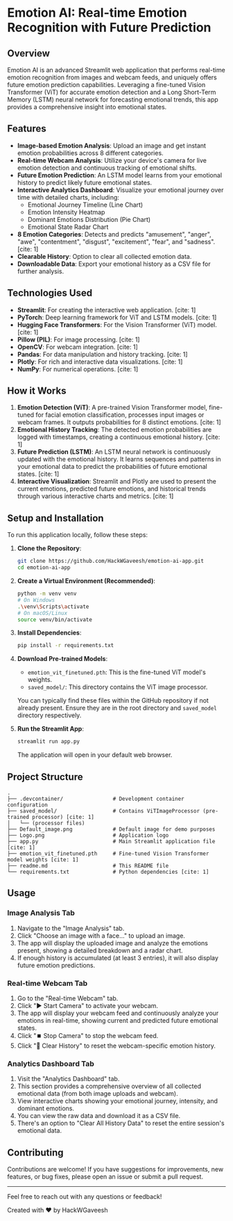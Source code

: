 # Emotion AI: Real-time Emotion Recognition with Future Prediction

[](https://www.google.com/search?q=https://emotionai-hackwgaveesh.streamlit.app/)

## Overview

Emotion AI is an advanced Streamlit web application that performs real-time emotion recognition from images and webcam feeds, and uniquely offers future emotion prediction capabilities. Leveraging a fine-tuned Vision Transformer (ViT) for accurate emotion detection and a Long Short-Term Memory (LSTM) neural network for forecasting emotional trends, this app provides a comprehensive insight into emotional states.

## Features

  * **Image-based Emotion Analysis**: Upload an image and get instant emotion probabilities across 8 different categories.
  * **Real-time Webcam Analysis**: Utilize your device's camera for live emotion detection and continuous tracking of emotional shifts.
  * **Future Emotion Prediction**: An LSTM model learns from your emotional history to predict likely future emotional states.
  * **Interactive Analytics Dashboard**: Visualize your emotional journey over time with detailed charts, including:
      * Emotional Journey Timeline (Line Chart)
      * Emotion Intensity Heatmap
      * Dominant Emotions Distribution (Pie Chart)
      * Emotional State Radar Chart
  * **8 Emotion Categories**: Detects and predicts "amusement", "anger", "awe", "contentment", "disgust", "excitement", "fear", and "sadness". [cite: 1]
  * **Clearable History**: Option to clear all collected emotion data.
  * **Downloadable Data**: Export your emotional history as a CSV file for further analysis.

## Technologies Used

  * **Streamlit**: For creating the interactive web application. [cite: 1]
  * **PyTorch**: Deep learning framework for ViT and LSTM models. [cite: 1]
  * **Hugging Face Transformers**: For the Vision Transformer (ViT) model. [cite: 1]
  * **Pillow (PIL)**: For image processing. [cite: 1]
  * **OpenCV**: For webcam integration. [cite: 1]
  * **Pandas**: For data manipulation and history tracking. [cite: 1]
  * **Plotly**: For rich and interactive data visualizations. [cite: 1]
  * **NumPy**: For numerical operations. [cite: 1]

## How it Works

1.  **Emotion Detection (ViT)**: A pre-trained Vision Transformer model, fine-tuned for facial emotion classification, processes input images or webcam frames. It outputs probabilities for 8 distinct emotions. [cite: 1]
2.  **Emotional History Tracking**: The detected emotion probabilities are logged with timestamps, creating a continuous emotional history. [cite: 1]
3.  **Future Prediction (LSTM)**: An LSTM neural network is continuously updated with the emotional history. It learns sequences and patterns in your emotional data to predict the probabilities of future emotional states. [cite: 1]
4.  **Interactive Visualization**: Streamlit and Plotly are used to present the current emotions, predicted future emotions, and historical trends through various interactive charts and metrics. [cite: 1]

## Setup and Installation

To run this application locally, follow these steps:

1.  **Clone the Repository**:

    ```bash
    git clone https://github.com/HackWGaveesh/emotion-ai-app.git
    cd emotion-ai-app
    ```

2.  **Create a Virtual Environment (Recommended)**:

    ```bash
    python -m venv venv
    # On Windows
    .\venv\Scripts\activate
    # On macOS/Linux
    source venv/bin/activate
    ```

3.  **Install Dependencies**:

    ```bash
    pip install -r requirements.txt
    ```

4.  **Download Pre-trained Models**:

      * `emotion_vit_finetuned.pth`: This is the fine-tuned ViT model's weights.
      * `saved_model/`: This directory contains the ViT image processor.

    You can typically find these files within the GitHub repository if not already present. Ensure they are in the root directory and `saved_model` directory respectively.

5.  **Run the Streamlit App**:

    ```bash
    streamlit run app.py
    ```

    The application will open in your default web browser.

## Project Structure

```
.
├── .devcontainer/                # Development container configuration
├── saved_model/                  # Contains ViTImageProcessor (pre-trained processor) [cite: 1]
│   └── (processor files)
├── Default_image.png             # Default image for demo purposes
├── Logo.png                      # Application logo
├── app.py                        # Main Streamlit application file [cite: 1]
├── emotion_vit_finetuned.pth     # Fine-tuned Vision Transformer model weights [cite: 1]
├── readme.md                     # This README file
└── requirements.txt              # Python dependencies [cite: 1]
```

## Usage

### Image Analysis Tab

1.  Navigate to the "Image Analysis" tab.
2.  Click "Choose an image with a face..." to upload an image.
3.  The app will display the uploaded image and analyze the emotions present, showing a detailed breakdown and a radar chart.
4.  If enough history is accumulated (at least 3 entries), it will also display future emotion predictions.

### Real-time Webcam Tab

1.  Go to the "Real-time Webcam" tab.
2.  Click "▶️ Start Camera" to activate your webcam.
3.  The app will display your webcam feed and continuously analyze your emotions in real-time, showing current and predicted future emotional states.
4.  Click "⏹️ Stop Camera" to stop the webcam feed.
5.  Click "🧹 Clear History" to reset the webcam-specific emotion history.

### Analytics Dashboard Tab

1.  Visit the "Analytics Dashboard" tab.
2.  This section provides a comprehensive overview of all collected emotional data (from both image uploads and webcam).
3.  View interactive charts showing your emotional journey, intensity, and dominant emotions.
4.  You can view the raw data and download it as a CSV file.
5.  There's an option to "Clear All History Data" to reset the entire session's emotional data.

## Contributing

Contributions are welcome\! If you have suggestions for improvements, new features, or bug fixes, please open an issue or submit a pull request.


-----

Feel free to reach out with any questions or feedback\!

Created with ❤️ by HackWGaveesh
